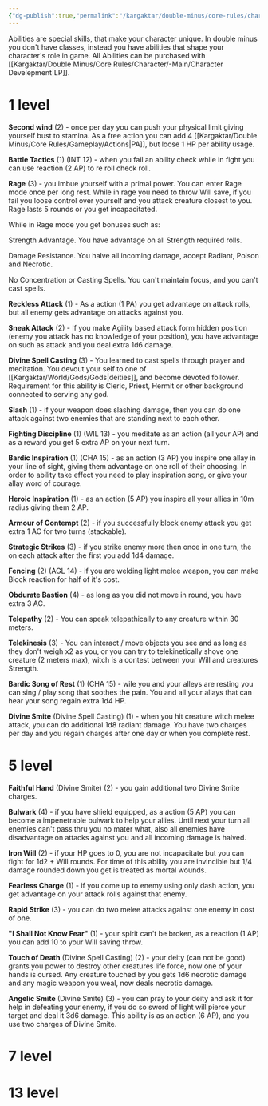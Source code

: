 ```yaml
---
{"dg-publish":true,"permalink":"/kargaktar/double-minus/core-rules/character/main/abilities/"}
---
```


Abilities are special skills, that make your character unique. In double minus you don't have classes, instead you have abilities that shape your character's role in game. All Abilities can be purchased with [[Kargaktar/Double Minus/Core Rules/Character/-Main/Character Develepment\|LP]].

# 1 level 

**Second wind** (2) - once per day you can push your physical limit giving yourself bust to stamina. As a free action you can add 4 [[Kargaktar/Double Minus/Core Rules/Gameplay/Actions\|PA]], but loose 1 HP per ability usage.

**Battle Tactics** (1) (INT 12) - when you fail an ability check while in fight you can use reaction (2 AP) to re roll check roll.

**Rage** (3) - you imbue yourself with a primal power. You can enter Rage mode once per long rest. While in rage you need to throw Will save, if you fail you loose control over yourself and you attack creature closest to you. Rage lasts 5 rounds or you get incapacitated.

While in Rage mode you get bonuses such as: 

Strength Advantage. You have advantage on all Strength required rolls.

Damage Resistance. You halve all incoming damage, accept Radiant, Poison and Necrotic.

No Concentration or Casting Spells. You can't maintain focus, and you can't cast spells.

**Reckless Attack** (1) - As a action (1 PA) you get advantage on attack rolls, but all enemy gets advantage on attacks against you. 

**Sneak Attack** (2) - If you make Agility based attack form hidden position (enemy you attack has no knowledge of your position), you have advantage on such as attack and you deal extra 1d6 damage.

**Divine Spell Casting** (3) - You learned to cast spells through prayer and meditation. You devout your self to one of [[Kargaktar/World/Gods/Gods\|deities]], and become devoted follower. Requirement for this ability is Cleric, Priest, Hermit or other background connected to serving any god. 

**Slash** (1) - if your weapon does slashing damage, then you can do one attack against two enemies that are standing next to each other.

**Fighting Discipline** (1) (WIL 13) - you meditate as an action (all your AP) and as a reward you get 5 extra AP on your next turn. 

**Bardic Inspiration** (1) (CHA 15) - as an action (3 AP) you inspire one allay in your line of sight, giving them advantage on one roll of their choosing. In order to ability take effect you need to play inspiration song, or give your allay word of courage.

**Heroic Inspiration** (1) - as an action (5 AP) you inspire all your allies in 10m radius giving them 2 AP.

**Armour of Contempt** (2) - if you successfully block enemy attack you get extra 1 AC for two turns (stackable).

**Strategic Strikes** (3) - if you strike enemy more then once in one turn, the on each attack after the first you add 1d4 damage.
 
**Fencing** (2) (AGL 14) - if you are welding light melee weapon, you can make Block reaction for half of it's cost.

**Obdurate Bastion** (4) - as long as you did not move in round, you have extra 3 AC.

**Telepathy** (2) - You can speak telepathically to any creature within 30 meters.

**Telekinesis** (3) - You can interact / move objects you see and as long as they don't weigh x2 as you, or you can try to telekinetically shove one creature (2 meters max), witch is a contest between your Will and creatures Strength.

**Bardic Song of Rest** (1) (CHA 15) - wile you and your alleys are resting you can sing / play song that soothes the pain. You and all your allays that can hear your song regain extra 1d4 HP.

**Divine Smite** (Divine Spell Casting) (1) - when you hit creature witch melee attack, you can do additional 1d8 radiant damage. You have two charges per day and you regain charges after one day or when you complete rest.


# 5 level

**Faithful Hand** (Divine Smite) (2) - you gain additional two Divine Smite charges.

**Bulwark** (4) - if you have shield equipped, as a action (5 AP) you can become a impenetrable bulwark to help your allies. Until next your turn all enemies can't pass thru you no mater what, also all enemies have disadvantage on attacks against you and all incoming damage is halved.

**Iron Will** (2) - if your HP goes to 0, you are not incapacitate but you can fight for 1d2 + Will rounds. For time of this ability you are invincible but 1/4 damage rounded down you get is treated as mortal wounds.

**Fearless Charge** (1) - if you come up to enemy using only dash action, you get advantage on your attack rolls against that enemy.

**Rapid Strike** (3) - you can do two melee attacks against one enemy in cost of one.

**"I Shall Not Know Fear"** (1) - your spirit can't be broken, as a reaction (1 AP) you can add 10 to your Will saving throw.

**Touch of Death** (Divine Spell Casting) (2) - your deity (can not be good) grants you power to destroy other creatures life force, now one of your hands is cursed. Any creature touched by you gets 1d6 necrotic damage and any magic weapon you weal, now deals necrotic damage. 

**Angelic Smite** (Divine Smite) (3) - you can pray to your deity and ask it for help in defeating your enemy, if you do so sword of light will pierce your target and deal it 3d6 damage. This ability is as an action (6 AP), and you use two charges of Divine Smite.



# 7 level

# 13 level

